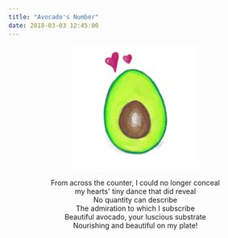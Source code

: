 ```yaml
---
title: "Avocado's Number"
date: 2018-03-03 12:45:00
---
```


<div>
<img src="/assets/images/posts/truelove/avocado.png" style="width:50%; margin-left: auto; margin-right: auto; display: block">
</div>

<p style="text-align:center">
From across the counter, I could no longer conceal<br>
my hearts' tiny dance that did reveal<br>
No quantity can describe<br>
The admiration to which I subscribe<br>
Beautiful avocado, your luscious substrate<br>
Nourishing and beautiful on my plate!<br>
</p>
